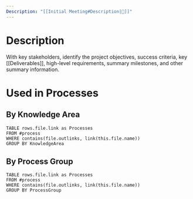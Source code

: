 ```yaml
---
Description: "[[Initial Meeting#Description|📝]]"
---
```

# Description
With key stakeholders, identify the project objectives, success criteria, key [[Deliverables]], high-level requirements, summary milestones, and other summary information.
# Used in Processes
## By Knowledge Area
```dataview
TABLE rows.file.link as Processes
FROM #process 
WHERE contains(file.outlinks, link(this.file.name))
GROUP BY KnowledgeArea
```
## By Process Group
```dataview
TABLE rows.file.link as Processes
FROM #process 
WHERE contains(file.outlinks, link(this.file.name))
GROUP BY ProcessGroup
```

